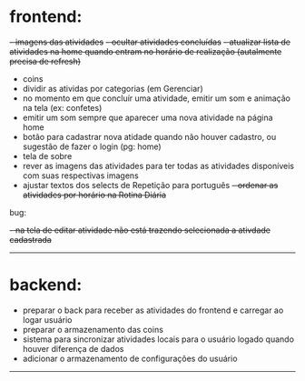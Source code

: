 # frontend:
~~- imagens das atividades~~
~~- ocultar atividades concluídas~~
~~- atualizar lista de atividades na home quando entram no horário de realização (autalmente precisa de refresh)~~
- coins
- dividir as atividas por categorias (em Gerenciar)
- no momento em que concluír uma atividade, emitir um som e animação na tela (ex: confetes)
- emitir um som sempre que aparecer uma nova atividade na página home
- botão para cadastrar nova atidade quando não houver cadastro, ou sugestão de fazer o login (pg: home)
- tela de sobre
- rever as imagens das atividades para ter todas as atividades disponíveis com suas respectivas imagens
- ajustar textos dos selects de Repetição para português
~~- ordenar as atividades por horário na Rotina Diária~~

bug: 

~~- na tela de editar atividade não está trazendo selecionada a ativdade cadastrada~~

---

# backend:
- preparar o back para receber as atividades do frontend e carregar ao logar usuário
- preparar o armazenamento das coins
- sistema para sincronizar atividades locais para o usuário logado quando houver diferença de dados
- adicionar o armazenamento de configurações do usuário

---
